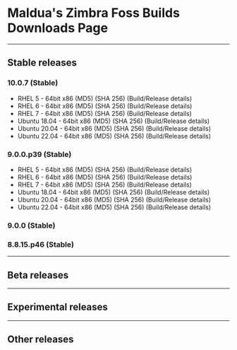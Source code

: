 # Maldua's Zimbra Foss Builds Downloads Page

---

## Stable releases

### 10.0.7 (Stable)

- RHEL 5 - 64bit x86 (MD5) (SHA 256) (Build/Release details)
- RHEL 6 - 64bit x86 (MD5) (SHA 256) (Build/Release details)
- RHEL 7 - 64bit x86 (MD5) (SHA 256) (Build/Release details)
- Ubuntu 18.04 - 64bit x86 (MD5) (SHA 256) (Build/Release details)
- Ubuntu 20.04 - 64bit x86 (MD5) (SHA 256) (Build/Release details)
- Ubuntu 22.04 - 64bit x86 (MD5) (SHA 256) (Build/Release details)

### 9.0.0.p39 (Stable)

- RHEL 5 - 64bit x86 (MD5) (SHA 256) (Build/Release details)
- RHEL 6 - 64bit x86 (MD5) (SHA 256) (Build/Release details)
- RHEL 7 - 64bit x86 (MD5) (SHA 256) (Build/Release details)
- Ubuntu 18.04 - 64bit x86 (MD5) (SHA 256) (Build/Release details)
- Ubuntu 20.04 - 64bit x86 (MD5) (SHA 256) (Build/Release details)
- Ubuntu 22.04 - 64bit x86 (MD5) (SHA 256) (Build/Release details)

### 9.0.0 (Stable)
### 8.8.15.p46 (Stable)

---

## Beta releases

---

## Experimental releases

---

## Other releases
